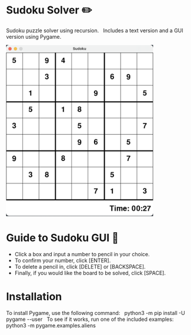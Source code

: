 # Sudoku Solver ✏️
Sudoku puzzle solver using recursion. &nbsp;
Includes a text version and a GUI version using Pygame.

<img src = "./sudoku.png" width=400>

# Guide to Sudoku GUI 📘
- Click a box and input a number to pencil in your choice.
- To confirm your number, click [ENTER].
- To delete a pencil in, click [DELETE] or [BACKSPACE].
- Finally, if you would like the board to be solved, click [SPACE].

# Installation
To install Pygame, use the following command: &nbsp;
python3 -m pip install -U pygame --user &nbsp;
To see if it works, run one of the included examples: &nbsp;
python3 -m pygame.examples.aliens
